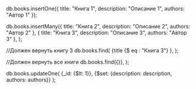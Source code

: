 db.books.insertOne({
  title: "Книга 1",
  description: "Описание 1",
  authors: "Автор 1"
});


db.books.insertMany({
  title: "Книга 2",
  description: "Описание 2",
  authors: "Автор 2"
},
{
  title: "Книга 3",
  description: "Описание 3",
  authors: "Автор 3"
},
);


//Должен вернуть книгу 3
db.books.find(
{title {$ eq :  "Книга 3"} },
);

//Должен вернуть все книги
db.books.find({}},
);



db.books.updateOne(
    {_id: {$lt: 1}},
    {$set: {description: description, authors: authors}}
);
